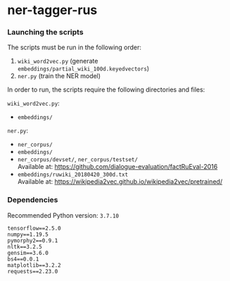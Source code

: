 # ner-tagger-rus

### Launching the scripts
The scripts must be run in the following order:
1. `wiki_word2vec.py` (generate `embeddings/partial_wiki_100d.keyedvectors`)
2. `ner.py` (train the NER model)

In order to run, the scripts require the following directories and files:

`wiki_word2vec.py`:
- `embeddings/`

`ner.py`:
- `ner_corpus/`
- `embeddings/`
- `ner_corpus/devset/`, `ner_corpus/testset/` \
Available at: https://github.com/dialogue-evaluation/factRuEval-2016
- `embeddings/ruwiki_20180420_300d.txt` \
Available at: https://wikipedia2vec.github.io/wikipedia2vec/pretrained/

### Dependencies
Recommended Python version: `3.7.10`

`tensorflow==2.5.0` \
`numpy==1.19.5` \
`pymorphy2==0.9.1` \
`nltk==3.2.5` \
`gensim==3.6.0` \
`bs4==0.0.1` \
`matplotlib==3.2.2` \
`requests==2.23.0`
